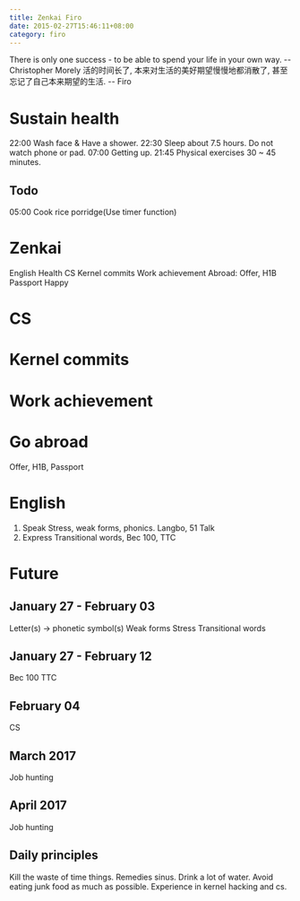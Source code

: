 ```yaml
---
title: Zenkai Firo
date: 2015-02-27T15:46:11+08:00 
category: firo
---
```

There is only one success - to be able to spend your life in your own way. --Christopher Morely
活的时间长了, 本来对生活的美好期望慢慢地都消散了, 甚至忘记了自己本来期望的生活. -- Firo

# Sustain health
22:00 Wash face & Have a shower.
22:30 Sleep about 7.5 hours. Do not watch phone or pad.
07:00 Getting up.
21:45 Physical exercises 30 ~ 45 minutes.
## Todo
05:00 Cook rice porridge(Use timer function)
# Zenkai
English
Health
CS
Kernel commits
Work achievement
Abroad: Offer, H1B
Passport
Happy
# CS
# Kernel commits
# Work achievement
# Go abroad
Offer, H1B, Passport
# English
1. Speak
Stress, weak forms, phonics.
Langbo, 51 Talk
2. Express
Transitional words, Bec 100, TTC

# Future
## January 27 - February 03
Letter(s) -> phonetic symbol(s)
Weak forms
Stress
Transitional words
## January 27 - February 12
Bec 100
TTC
## February 04
CS
## March 2017
Job hunting
## April 2017
Job hunting


## Daily principles
Kill the waste of time things.
Remedies sinus.
Drink a lot of water.
Avoid eating junk food as much as possible.
Experience in kernel hacking and cs.

